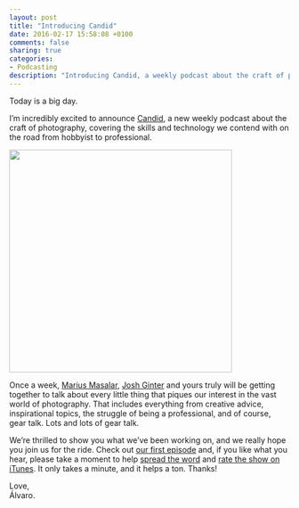 ```yaml
---
layout: post
title: "Introducing Candid"
date: 2016-02-17 15:58:08 +0100
comments: false
sharing: true
categories: 
- Podcasting
description: "Introducing Candid, a weekly podcast about the craft of photography, covering the skills and technology we contend with on the road from hobbyist to professional."
---
```


Today is a big day.

I’m incredibly excited to announce [Candid](http://www.candid.fm), a new weekly podcast about the craft of photography, covering the skills and technology we contend with on the road from hobbyist to professional.

<a href="http://www.candid.fm" target="_blank"><img src="https://farm2.staticflickr.com/1500/25062384096_456ed62d16_o.jpg" width="400"></a>

Once a week, [Marius Masalar](http://mariusmasalar.me), [Josh Ginter](http://thenewsprint.co) and yours truly will be getting together to talk about every little thing that piques our interest in the vast world of photography. That includes everything from creative advice, inspirational topics, the struggle of being a professional, and of course, gear talk. Lots and lots of gear talk.

We’re thrilled to show you what we’ve been working on, and we really hope you join us for the ride. Check out [our first episode](http://www.candid.fm/1) and, if you like what you hear, please take a moment to help [spread the word](https://twitter.com/intent/tweet?url=http://www.candid.fm/1/&text=Candid,%20Episode%201:%20“Okay%20Bokeh”%20by%20@candid_fm) and [rate the show on iTunes](https://geo.itunes.apple.com/podcast/candid/id1085070184). It only takes a minute, and it helps a ton. Thanks!

Love,  
Álvaro.